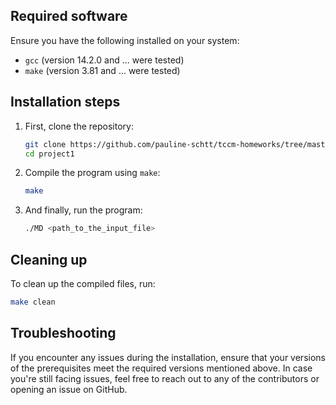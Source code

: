 ## Required software

Ensure you have the following installed on your system:
- `gcc` (version 14.2.0 and ... were tested)
- `make` (version 3.81 and ... were tested)

## Installation steps

1. First, clone the repository:
    ```sh
    git clone https://github.com/pauline-schtt/tccm-homeworks/tree/master/project3
    cd project1
    ```

2. Compile the program using `make`:
    ```sh
    make
    ```

3. And finally, run the program:
    ```sh
    ./MD <path_to_the_input_file>
    ```

## Cleaning up

To clean up the compiled files, run:
```sh
make clean
```

## Troubleshooting

If you encounter any issues during the installation, ensure that your versions of the prerequisites meet the required versions mentioned above. In case you're still facing issues, feel free to reach out to any of the contributors or opening an issue on GitHub.